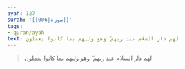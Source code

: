 ```yaml
---
ayah: 127
surah: '[[006|سورة]]'
tags:
- quran/ayah
text: لهم دار السلام عند ربهم ۖ وهو وليهم بما كانوا يعملون
---
```

> لهم دار السلام عند ربهم ۖ وهو وليهم بما كانوا يعملون
